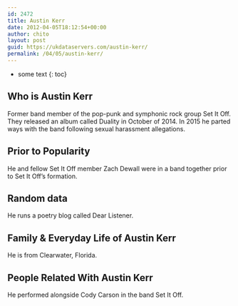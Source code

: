 ```yaml
---
id: 2472
title: Austin Kerr
date: 2012-04-05T18:12:54+00:00
author: chito
layout: post
guid: https://ukdataservers.com/austin-kerr/
permalink: /04/05/austin-kerr/
---
```


* some text
{: toc}


## Who is  Austin Kerr
                  
                  
                  
Former band member of the pop-punk and symphonic rock group Set It Off. They released an album called Duality in October of 2014. In 2015 he parted ways with the band following sexual harassment allegations.
                  
                
                
                
## Prior to Popularity 
                  
                  
                  
He and fellow Set It Off member Zach Dewall were in a band together prior to Set It Off&#8217;s formation. 
                  
                
                
                
## Random data 
                  
                  
                  
He runs a poetry blog called Dear Listener.
                  
                
                
                
## Family & Everyday Life of Austin Kerr
                  
                  
                  
He is from Clearwater, Florida.
                  
                
                
                
## People Related With  Austin Kerr
                  
                  
                  
He performed alongside Cody Carson in the band Set It Off.
                  
                
              
            
          
          
          
    
    
  
